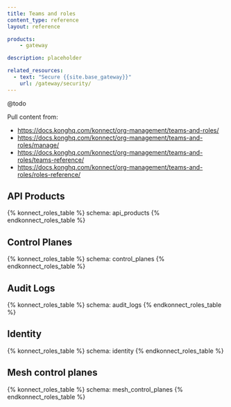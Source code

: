 ```yaml
---
title: Teams and roles
content_type: reference
layout: reference

products:
    - gateway

description: placeholder

related_resources:
  - text: "Secure {{site.base_gateway}}"
    url: /gateway/security/
---
```


@todo

Pull content from:
* https://docs.konghq.com/konnect/org-management/teams-and-roles/
* https://docs.konghq.com/konnect/org-management/teams-and-roles/manage/
* https://docs.konghq.com/konnect/org-management/teams-and-roles/teams-reference/
* https://docs.konghq.com/konnect/org-management/teams-and-roles/roles-reference/


## API Products

<!-- vale off -->
{% konnect_roles_table %}
schema: api_products
{% endkonnect_roles_table %}
<!-- vale on -->

## Control Planes

<!-- vale off -->
{% konnect_roles_table %}
schema: control_planes
{% endkonnect_roles_table %}
<!-- vale on -->

## Audit Logs

<!-- vale off -->
{% konnect_roles_table %}
schema: audit_logs
{% endkonnect_roles_table %}
<!-- vale on -->

## Identity

<!-- vale off -->
{% konnect_roles_table %}
schema: identity
{% endkonnect_roles_table %}
<!-- vale on -->

## Mesh control planes

<!-- vale off -->
{% konnect_roles_table %}
schema: mesh_control_planes
{% endkonnect_roles_table %}
<!-- vale on -->